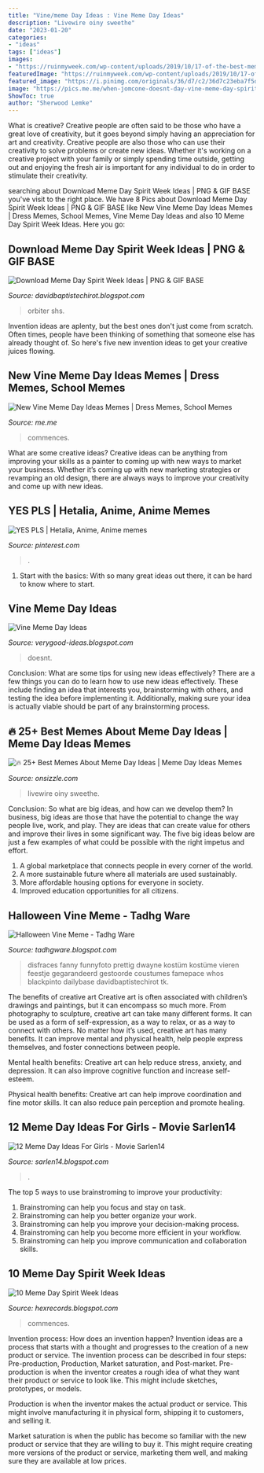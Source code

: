 ```yaml
---
title: "Vine/meme Day Ideas : Vine Meme Day Ideas"
description: "Livewire oiny sweethe"
date: "2023-01-20"
categories:
- "ideas"
tags: ["ideas"]
images:
- "https://ruinmyweek.com/wp-content/uploads/2019/10/17-of-the-best-meme-halloween-costumes-of-2019.png"
featuredImage: "https://ruinmyweek.com/wp-content/uploads/2019/10/17-of-the-best-meme-halloween-costumes-of-2019.png"
featured_image: "https://i.pinimg.com/originals/36/d7/c2/36d7c23eba7f5d6d415df74c74b051c3.jpg"
image: "https://pics.me.me/when-jomcone-doesnt-day-vine-meme-day-spirit-week-ideas-53398471.png"
ShowToc: true
author: "Sherwood Lemke"
---
```



What is creative?
Creative people are often said to be those who have a great love of creativity, but it goes beyond simply having an appreciation for art and creativity. Creative people are also those who can use their creativity to solve problems or create new ideas. Whether it's working on a creative project with your family or simply spending time outside, getting out and enjoying the fresh air is important for any individual to do in order to stimulate their creativity.

	

		
searching about Download Meme Day Spirit Week Ideas | PNG &amp; GIF BASE you've visit to the right place. We have 8 Pics about Download Meme Day Spirit Week Ideas | PNG &amp; GIF BASE like New Vine Meme Day Ideas Memes | Dress Memes, School Memes, Vine Meme Day Ideas and also 10 Meme Day Spirit Week Ideas. Here you go:
		
    
## Download Meme Day Spirit Week Ideas | PNG &amp; GIF BASE

<img loading=lazy src="https://shsorbiter.com/wp-content/uploads/2018/05/tylers2-900x771.jpg" onerror="this.onerror=null;this.src='https://tse1.mm.bing.net/th?id=OIP.MlNRlru7A4UlO41-biOv3gHaGW&amp;pid=15.1';" alt="Download Meme Day Spirit Week Ideas | PNG &amp; GIF BASE">

_Source: davidbaptistechirot.blogspot.com_

>orbiter shs. 

	

Invention ideas are aplenty, but the best ones don't just come from scratch. Often times, people have been thinking of something that someone else has already thought of. So here's five new invention ideas to get your creative juices flowing.

    
## New Vine Meme Day Ideas Memes | Dress Memes, School Memes

<img loading=lazy src="https://pics.me.me/thumb_spirit-week-commences-with-meme-monday-trnwired-53398416.png" onerror="this.onerror=null;this.src='https://tse2.mm.bing.net/th?id=OIP.iGxurHlcbkkRMED_9skNhgAAAA&amp;pid=15.1';" alt="New Vine Meme Day Ideas Memes | Dress Memes, School Memes">

_Source: me.me_

>commences. 

	

What are some creative ideas?
Creative ideas can be anything from improving your skills as a painter to coming up with new ways to market your business. Whether it’s coming up with new marketing strategies or revamping an old design, there are always ways to improve your creativity and come up with new ideas.

    
## YES PLS | Hetalia, Anime, Anime Memes

<img loading=lazy src="https://i.pinimg.com/originals/36/d7/c2/36d7c23eba7f5d6d415df74c74b051c3.jpg" onerror="this.onerror=null;this.src='https://tse3.mm.bing.net/th?id=OIP.NB-ipnRyR9p8ybtHmviZjQHaHa&amp;pid=15.1';" alt="YES PLS | Hetalia, Anime, Anime memes">

_Source: pinterest.com_

>. 

	

1. Start with the basics: With so many great ideas out there, it can be hard to know where to start.

    
## Vine Meme Day Ideas

<img loading=lazy src="https://pics.me.me/when-jomcone-doesnt-day-vine-meme-day-spirit-week-ideas-53398471.png" onerror="this.onerror=null;this.src='https://tse2.mm.bing.net/th?id=OIP.k721tspxaxW9NKbyMTrFjgHaLe&amp;pid=15.1';" alt="Vine Meme Day Ideas">

_Source: verygood-ideas.blogspot.com_

>doesnt. 

	

Conclusion: What are some tips for using new ideas effectively?
There are a few things you can do to learn how to use new ideas effectively. These include finding an idea that interests you, brainstorming with others, and testing the idea before implementing it. Additionally, making sure your idea is actually viable should be part of any brainstorming process.

    
## 🔥 25+ Best Memes About Meme Day Ideas | Meme Day Ideas Memes

<img loading=lazy src="https://pics.onsizzle.com/meme-day-im-youre-oiny-amazing-sweethe-livewire-aajhs-48883775.png" onerror="this.onerror=null;this.src='https://tse1.mm.bing.net/th?id=OIP.v48EE6E4XxQ4xK_SY9tS4wHaJV&amp;pid=15.1';" alt="🔥 25+ Best Memes About Meme Day Ideas | Meme Day Ideas Memes">

_Source: onsizzle.com_

>livewire oiny sweethe. 

	

Conclusion: So what are big ideas, and how can we develop them?
In business, big ideas are those that have the potential to change the way people live, work, and play. They are ideas that can create value for others and improve their lives in some significant way. The five big ideas below are just a few examples of what could be possible with the right impetus and effort.
1. A global marketplace that connects people in every corner of the world.
2. A more sustainable future where all materials are used sustainably.
3. More affordable housing options for everyone in society. 
4. Improved education opportunities for all citizens. 

    
## Halloween Vine Meme - Tadhg Ware

<img loading=lazy src="https://ruinmyweek.com/wp-content/uploads/2019/10/17-of-the-best-meme-halloween-costumes-of-2019.png" onerror="this.onerror=null;this.src='https://tse3.mm.bing.net/th?id=OIP._dOpBDkAdx8cSxOq9r9lJgHaIS&amp;pid=15.1';" alt="Halloween Vine Meme - Tadhg Ware">

_Source: tadhgware.blogspot.com_

>disfraces fanny funnyfoto prettig dwayne kostüm kostüme vieren feestje gegarandeerd gestoorde coustumes famepace whos blackpinto dailybase davidbaptistechirot tk. 

	

The benefits of creative art
Creative art is often associated with children’s drawings and paintings, but it can encompass so much more. From photography to sculpture, creative art can take many different forms. It can be used as a form of self-expression, as a way to relax, or as a way to connect with others.
No matter how it’s used, creative art has many benefits. It can improve mental and physical health, help people express themselves, and foster connections between people.

Mental health benefits: Creative art can help reduce stress, anxiety, and depression. It can also improve cognitive function and increase self-esteem.

Physical health benefits: Creative art can help improve coordination and fine motor skills. It can also reduce pain perception and promote healing.

    
## 12 Meme Day Ideas For Girls - Movie Sarlen14

<img loading=lazy src="https://pbs.twimg.com/media/DL38-R9X0AE2OE7.jpg" onerror="this.onerror=null;this.src='https://tse1.mm.bing.net/th?id=OIP.Dh9onB8pNaUgeHVb79KfeAHaJ4&amp;pid=15.1';" alt="12 Meme Day Ideas For Girls - Movie Sarlen14">

_Source: sarlen14.blogspot.com_

>. 

	

The top 5 ways to use brainstroming to improve your productivity:
1. Brainstroming can help you focus and stay on task.
2. Brainstroming can help you better organize your work.
3. Brainstroming can help you improve your decision-making process.
4. Brainstroming can help you become more efficient in your workflow.
5. Brainstroming can help you improve communication and collaboration skills.

    
## 10 Meme Day Spirit Week Ideas

<img loading=lazy src="http://trnwired.org/wp-content/uploads/2018/04/meme-day.jpg" onerror="this.onerror=null;this.src='https://tse2.mm.bing.net/th?id=OIP.lxEF1y9QK6iLsfkW8bRSQwHaDF&amp;pid=15.1';" alt="10 Meme Day Spirit Week Ideas">

_Source: hexrecords.blogspot.com_

>commences. 

	

Invention process: How does an invention happen?
Invention ideas are a process that starts with a thought and progresses to the creation of a new product or service. The invention process can be described in four steps: Pre-production, Production, Market saturation, and Post-market.
Pre-production is when the inventor creates a rough idea of what they want their product or service to look like. This might include sketches, prototypes, or models.

Production is when the inventor makes the actual product or service. This might involve manufacturing it in physical form, shipping it to customers, and selling it.

Market saturation is when the public has become so familiar with the new product or service that they are willing to buy it. This might require creating more versions of the product or service, marketing them well, and making sure they are available at low prices.

